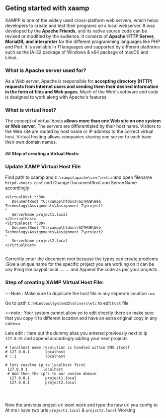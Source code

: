 ## Geting started with xaamp
XAMPP is one of the widely used cross-platform web servers, which helps developers to create and test their programs on a local webserver. It was developed by the **Apache Friends**, and its native source code can be revised or modified by the audience. It consists of **Apache HTTP Server, MariaDB, and interpreter** for the different programming languages like PHP and Perl. It is available in 11 languages and supported by different platforms such as the IA-32 package of Windows & x64 package of macOS and Linux.

### What is Apache server used for?

As a Web server, Apache is responsible for  **accepting directory (HTTP) requests from Internet users and sending them their desired information in the form of files and Web pages**. Much of the Web's software and code is designed to work along with Apache's features.

### What is virtual host? 

The concept of virtual hosts  **allows more than one Web site on one system or Web server**. The servers are differentiated by their host name. Visitors to the Web site are routed by host name or IP address to the correct virtual host. Virtual hosting allows companies sharing one server to each have their own domain names.

#### ##  Step of creating a Virtual Hosts:
### Update XAMP Virtual Host File

Find path to xaamp and  `C:\xampp\apache\conf\extra`  and open filename  `httpd-vhosts.conf`  and Change DocumentRoot and ServerName accordingly

```
<VirtualHost *:80>
   DocumentRoot "C:\xampp\htdocs\GITHUB\Web Technology\Assignments\Assignment 7\project1
"
   ServerName project1.local
</VirtualHost>
<VirtualHost *:80>
   DocumentRoot "C:\xampp\htdocs\GITHUB\Web Technology\Assignments\Assignment 7\project2
"
   ServerName project2.local
</VirtualHost>


```

Correctly enter the document root because the typos can create problems .Give a unique name for the specific project you are working on it can be any thing like paypal.local .... ... and Append the code as per your projects .

###  Step of creating   XAMP Virtual Host File:

==Note : Make sure to duplicate the host file in any seperate location :==

Go to path  `C:\Windows\System32\drivers\etc`  to edit  `host`  file

==note : Your system cannot allow yo to edit directly there so make sure that you copy it to different location and have an extra original copy in any case==

Lets edit : Here put the dummy alias you entered previously next to ip  `127.0.01`  and append accordingly adding your next projects

```
# localhost name resolution is handled within DNS itself.
# 127.0.0.1       localhost
# ::1             localhost

# lets resolve ip to localhost first
 127.0.0.1       localhost
 # And then the ip's to our costom domain
  127.0.0.1       project1.local
  127.0.0.1       project2.local




```

Now the previous project url wont work and type the new url you config to At me i have two urls  `project1.local`  &  `project2.local`  Working


